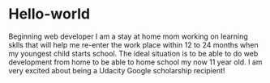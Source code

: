 # Hello-world
Beginning web developer
I am a stay at home mom working on learning sklls that will help me re-enter the work place within 12 to 24 months when my youngest child starts school. The ideal situation is to be able to do web development from home to be able to home school my now 11 year old. I am very excited about being a Udacity Google scholarship recipient!
